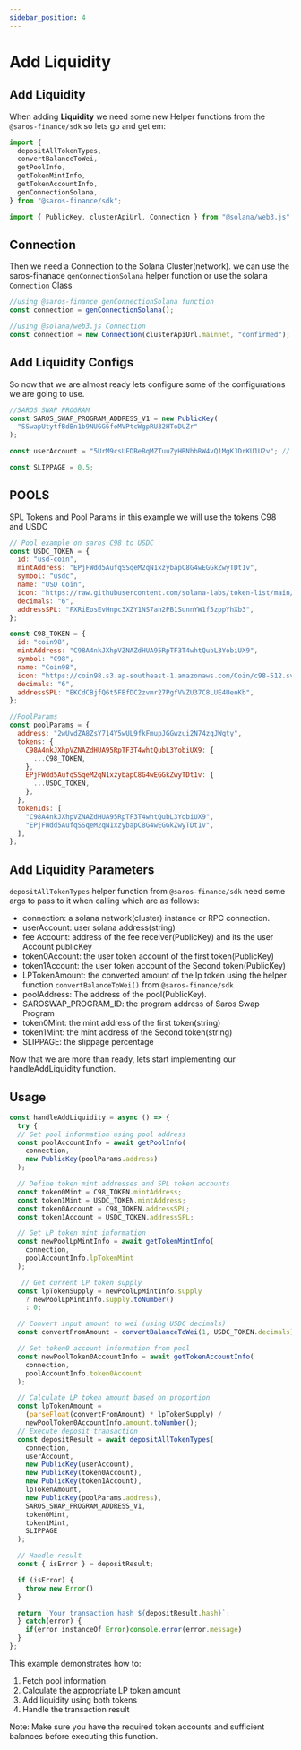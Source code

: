 ```yaml
---
sidebar_position: 4
---
```


# Add Liquidity

## Add Liquidity

When adding **Liquidity** we need some new Helper functions from the `@saros-finance/sdk` so lets go and get em:

```js
import {
  depositAllTokenTypes,
  convertBalanceToWei,
  getPoolInfo,
  getTokenMintInfo,
  getTokenAccountInfo,
  genConnectionSolana,
} from "@saros-finance/sdk";

import { PublicKey, clusterApiUrl, Connection } from "@solana/web3.js";
```

## Connection

Then we need a Connection to the Solana Cluster(network). we can use the saros-finanace `genConnectionSolana` helper function or use the solana `Connection` Class

```js
//using @saros-finance genConnectionSolana function
const connection = genConnectionSolana();

//using @solana/web3.js Connection
const connection = new Connection(clusterApiUrl.mainnet, "confirmed");
```

## Add Liquidity Configs

So now that we are almost ready lets configure some of the configurations we are going to use.

```js
//SAROS SWAP PROGRAM
const SAROS_SWAP_PROGRAM_ADDRESS_V1 = new PublicKey(
  "SSwapUtytfBdBn1b9NUGG6foMVPtcWgpRU32HToDUZr"
);

const userAccount = "5UrM9csUEDBeBqMZTuuZyHRNhbRW4vQ1MgKJDrKU1U2v"; // owner address

const SLIPPAGE = 0.5;
```

## POOLS

SPL Tokens and Pool Params in this example we will use the tokens C98 and USDC

```js
// Pool example on saros C98 to USDC
const USDC_TOKEN = {
  id: "usd-coin",
  mintAddress: "EPjFWdd5AufqSSqeM2qN1xzybapC8G4wEGGkZwyTDt1v",
  symbol: "usdc",
  name: "USD Coin",
  icon: "https://raw.githubusercontent.com/solana-labs/token-list/main/assets/mainnet/EPjFWdd5AufqSSqeM2qN1xzybapC8G4wEGGkZwyTDt1v/logo.png",
  decimals: "6",
  addressSPL: "FXRiEosEvHnpc3XZY1NS7an2PB1SunnYW1f5zppYhXb3",
};

const C98_TOKEN = {
  id: "coin98",
  mintAddress: "C98A4nkJXhpVZNAZdHUA95RpTF3T4whtQubL3YobiUX9",
  symbol: "C98",
  name: "Coin98",
  icon: "https://coin98.s3.ap-southeast-1.amazonaws.com/Coin/c98-512.svg",
  decimals: "6",
  addressSPL: "EKCdCBjfQ6t5FBfDC2zvmr27PgfVVZU37C8LUE4UenKb",
};

//PoolParams
const poolParams = {
  address: "2wUvdZA8ZsY714Y5wUL9fkFmupJGGwzui2N74zqJWgty",
  tokens: {
    C98A4nkJXhpVZNAZdHUA95RpTF3T4whtQubL3YobiUX9: {
      ...C98_TOKEN,
    },
    EPjFWdd5AufqSSqeM2qN1xzybapC8G4wEGGkZwyTDt1v: {
      ...USDC_TOKEN,
    },
  },
  tokenIds: [
    "C98A4nkJXhpVZNAZdHUA95RpTF3T4whtQubL3YobiUX9",
    "EPjFWdd5AufqSSqeM2qN1xzybapC8G4wEGGkZwyTDt1v",
  ],
};
```

## Add Liquidity Parameters

`depositAllTokenTypes` helper function from `@saros-finance/sdk` need some args to pass to it when calling which are as follows:

- connection: a solana network(cluster) instance or RPC connection.
- userAccount: user solana address(string)
- fee Account: address of the fee receiver(PublicKey) and its the user Account publicKey
- token0Account: the user token account of the first token(PublicKey)
- token1Account: the user token account of the Second token(PublicKey)
- LPTokenAmount: the converted amount of the lp token using the helper function `convertBalanceToWei()` from `@saros-finance/sdk`
- poolAddress: The address of the pool(PublicKey).
- SAROSWAP_PROGRAM_ID: the program address of Saros Swap Program
- token0Mint: the mint address of the first token(string)
- token1Mint: the mint address of the Second token(string)
- SLIPPAGE: the slippage percentage

Now that we are more than ready, lets start implementing our handleAddLiquidity function.

## Usage

```js
const handleAddLiquidity = async () => {
  try {
  // Get pool information using pool address
  const poolAccountInfo = await getPoolInfo(
    connection,
    new PublicKey(poolParams.address)
  );

  // Define token mint addresses and SPL token accounts
  const token0Mint = C98_TOKEN.mintAddress;
  const token1Mint = USDC_TOKEN.mintAddress;
  const token0Account = C98_TOKEN.addressSPL;
  const token1Account = USDC_TOKEN.addressSPL;

  // Get LP token mint information
  const newPoolLpMintInfo = await getTokenMintInfo(
    connection,
    poolAccountInfo.lpTokenMint
  );

   // Get current LP token supply
  const lpTokenSupply = newPoolLpMintInfo.supply
    ? newPoolLpMintInfo.supply.toNumber()
    : 0;

  // Convert input amount to wei (using USDC decimals)
  const convertFromAmount = convertBalanceToWei(1, USDC_TOKEN.decimals);

  // Get token0 account information from pool
  const newPoolToken0AccountInfo = await getTokenAccountInfo(
    connection,
    poolAccountInfo.token0Account
  );

  // Calculate LP token amount based on proportion
  const lpTokenAmount =
    (parseFloat(convertFromAmount) * lpTokenSupply) /
    newPoolToken0AccountInfo.amount.toNumber();
  // Execute deposit transaction
  const depositResult = await depositAllTokenTypes(
    connection,
    userAccount,
    new PublicKey(userAccount),
    new PublicKey(token0Account),
    new PublicKey(token1Account),
    lpTokenAmount,
    new PublicKey(poolParams.address),
    SAROS_SWAP_PROGRAM_ADDRESS_V1,
    token0Mint,
    token1Mint,
    SLIPPAGE
  );

  // Handle result
  const { isError } = depositResult;

  if (isError) {
    throw new Error()
  }

  return `Your transaction hash ${depositResult.hash}`;
  } catch(error) {
    if(error instanceOf Error)console.error(error.message)
  }
};


```

This example demonstrates how to:

1. Fetch pool information
2. Calculate the appropriate LP token amount
3. Add liquidity using both tokens
4. Handle the transaction result

Note: Make sure you have the required token accounts and sufficient balances before executing this function.
